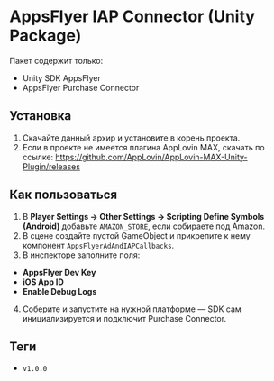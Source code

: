 # AppsFlyer IAP Connector (Unity Package)

Пакет содержит только:
- Unity SDK AppsFlyer
- AppsFlyer Purchase Connector

## Установка

1. Скачайте данный архир и установите в корень проекта.
2. Если в проекте не имеется плагина AppLovin MAX, скачать по ссылке: https://github.com/AppLovin/AppLovin-MAX-Unity-Plugin/releases

## Как пользоваться

1. В **Player Settings → Other Settings → Scripting Define Symbols (Android)** добавьте `AMAZON_STORE`, если собираете под Amazon.  
2. В сцене создайте пустой GameObject и прикрепите к нему компонент `AppsFlyerAdAndIAPCallbacks`.  
3. В инспекторе заполните поля:
- **AppsFlyer Dev Key**  
- **iOS App ID**  
- **Enable Debug Logs**  
4. Соберите и запустите на нужной платформе — SDK сам инициализируется и подключит Purchase Connector.

## Теги

- `v1.0.0`